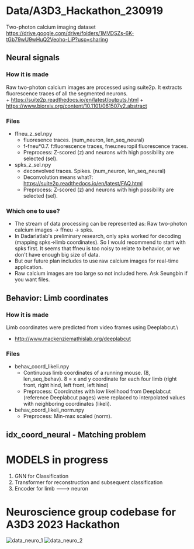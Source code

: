 # Data/A3D3_Hackathon_230919
Two-photon calcium imaging dataset
https://drive.google.com/drive/folders/1MVDSZs-6K-tGb79wU9wHuQ2Veoho-LiP?usp=sharing

## Neural signals
### How it is made
Raw two-photon calcium images are processed using suite2p. It extracts fluorescence traces of all the segmented neurons.\
    + https://suite2p.readthedocs.io/en/latest/outputs.html
    + https://www.biorxiv.org/content/10.1101/061507v2.abstract
### Files
+ ffneu_z_sel.npy
    + fluoresence traces. (num_neuron, len_seq_neural)
    + f-fneu*0.7. f:fluorescence traces, fneu:neuropil fluorescence traces. 
    + Preprocess: Z-scored (z) and neurons with high possibility are selected (sel).
+ spks_z_sel.npy
    + deconvolved traces. Spikes. (num_neuron, len_seq_neural)
    + Deconvolution means what?: https://suite2p.readthedocs.io/en/latest/FAQ.html
    + Preprocess: Z-scored (z) and neurons with high possibility are selected (sel).
### Which one to use?
+ The stream of data processing can be represented as: Raw two-photon calcium images -> ffneu -> spks.
+ In Dadarlatlab's preliminary research, only spks worked for decoding (mapping spks->limb coordinates). So I would recommend to start with spks first.
It seems that ffneu is too noisy to relate to behavior, or we don't have enough big size of data.
+ But our future plan includes to use raw calcium images for real-time application.
+ Raw calcium images are too large so not included here. Ask Seungbin if you want files.

## Behavior: Limb coordinates
### How it is made
Limb coordinates were predicted from video frames using Deeplabcut.\
+ http://www.mackenziemathislab.org/deeplabcut
### Files
+ behav_coord_likeli.npy
    + Continuous limb coordinates of a running mouse. (8, len_seq_behav). 8 = x and y coordinate for each four limb (right front, right hind, left front, left hind)
    + Preprocess: Coordinates with low likelihood from Deeplabcut (reference Deeplabcut pages) were replaced to interpolated values with neighboring coordinates (likeli).
+ behav_coord_likeli_norm.npy
    + Preprocess: Min-max scaled (norm).

## idx_coord_neural - Matching problem



# MODELS in progress
1) GNN for Classification
2) Transformer for reconstruction and subsequent classification
3) Encoder for limb ---> neuron

# Neuroscience group codebase for A3D3 2023 Hackathon
![data_neuro_1](https://github.com/a3d3-hackathon/neuro_hack_2023/assets/102822547/3cfd43e5-f496-475b-bc67-91aa14c44ee7)
![data_neuro_2](https://github.com/a3d3-hackathon/neuro_hack_2023/assets/102822547/6268770b-af83-49f9-b096-7ff3f6716358)






